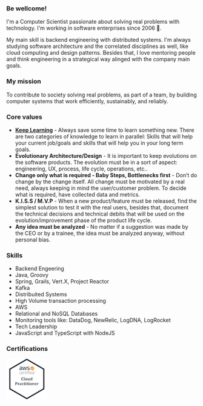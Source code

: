 ### Be wellcome!
I'm a Computer Scientist passionate about solving real problems with technology. I'm working in software enterprises since 2006 🦖.

My main skill is backend engineering with distributed systems. I'm always studying software architecture and the correlated disciplines as well, like cloud computing and design patterns. Besides that, I love mentoring people and think engineering in a strategical way alinged with the company main goals.

### My mission
To contribute to society solving real problems, as part of a team, by building computer systems that work efficiently, sustainably, and reliably.

### Core values
 - **[Keep Learning](./learning/README.MD)** - Always save some time to learn something new. There are two categories of knowledge to learn in parallel: Skills that will help your current job/goals and skills that will help you in your long term goals. 
 - **Evolutionary Architecture/Design** - It is important to keep evolutions on the software products. The evolution must be in a sort of aspect: engineering, UX, process, life cycle, operations, etc..
 - **Change only what is required - Baby Steps, Bottlenecks first** - Don’t do change by the change itself. All change must be motivated by a real need, always keeping in mind the user/customer problem. To decide what is required, have collected data and metrics. 
 - **K.I.S.S / M.V.P** - When a new product/feature must be released, find the simplest solution to test it with the real users, besides that, document the technical decisions and technical debits that will be used on the evolution/improvement phase of the product life cycle. 
 - **Any idea must be analyzed** - No matter if a suggestion was made by the CEO or by a trainee, the idea must be analyzed anyway, without personal bias. 

### Skills
 - Backend Engeering
 - Java, Groovy
 - Spring, Grails, Vert.X, Project Reactor
 - Kafka
 - Distribuited Systems
 - High Volume transaction processing
 - AWS
 - Relational and NoSQL Databases
 - Monitoring tools like: DataDog, NewRelic, LogDNA, LogRocket
 - Tech Leadership 
 - JavaScript and TypeScript with NodeJS
 
 ### Certifications
 
 <a href="https://www.youracclaim.com/badges/9cf63c8e-24fe-4c33-8fb8-18214c343271/public_url" rel="some text">![Foo](https://github.com/fredpolicarpo/fredpolicarpo/raw/master/aws-certified-cloud-practitioner.png)</a>
